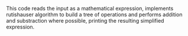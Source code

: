 
This code reads the input as a mathematical expression, implements rutishauser algorithm to build a tree of operations and performs addition and substraction where possible, printing the resulting simplified expression.
